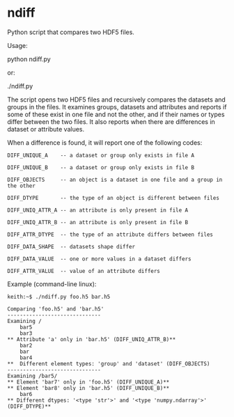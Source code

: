 # ndiff
Python script that compares two HDF5 files. 

Usage:

  python ndiff.py <file-A> <file-B>

or:

  ./ndiff.py <file-A> <file-B>


The script opens two HDF5 files and recursively compares the datasets
and groups in the files. It examines groups, datasets and attributes
and reports if some of these exist in one file and not the other, and
if their names or types differ between the two files. It also reports when there are differences in dataset or attribute values.

When a difference is found, it will report one of the following codes:

	DIFF_UNIQUE_A	 -- a dataset or group only exists in file A

	DIFF_UNIQUE_B	 -- a dataset or group only exists in file B

	DIFF_OBJECTS	 -- an object is a dataset in one file and a group in the other

	DIFF_DTYPE       -- the type of an object is different between files

	DIFF_UNIQ_ATTR_A -- an attribute is only present in file A

	DIFF_UNIQ_ATTR_B -- an attribute is only present in file B

	DIFF_ATTR_DTYPE	 -- the type of an attribute differs between files
	
	DIFF_DATA_SHAPE  -- datasets shape differ
	
	DIFF_DATA_VALUE  -- one or more values in a dataset differs
	
	DIFF_ATTR_VALUE  -- value of an attribute differs


Example (command-line linux):


	keith:~$ ./ndiff.py foo.h5 bar.h5 

	Comparing 'foo.h5' and 'bar.h5'
	------------------------------
	Examining /
		bar5
		bar3
	** Attribute 'a' only in 'bar.h5' (DIFF_UNIQ_ATTR_B)**
		bar2
		bar
		bar4
	**  Different element types: 'group' and 'dataset' (DIFF_OBJECTS)
	------------------------------
	Examining /bar5/
	** Element 'bar7' only in 'foo.h5' (DIFF_UNIQUE_A)**
	** Element 'bar8' only in 'bar.h5' (DIFF_UNIQUE_B)**
		bar6
	** Different dtypes: '<type 'str'>' and '<type 'numpy.ndarray'>' (DIFF_DTYPE)**

